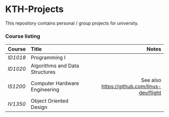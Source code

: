 # KTH-Projects
This repository contains personal / group projects for university.

### Course listing

| Course   | Title | Notes |
| ------------- |:-------------| -----:|
| *ID1018* | Programming I ||
| *ID1020* | Algorithms and Data Structures ||
| *IS1200* | Computer Hardware Engineering | See also https://github.com/linus-dev/flight|
| *IV1350* | Object Oriented Design ||
